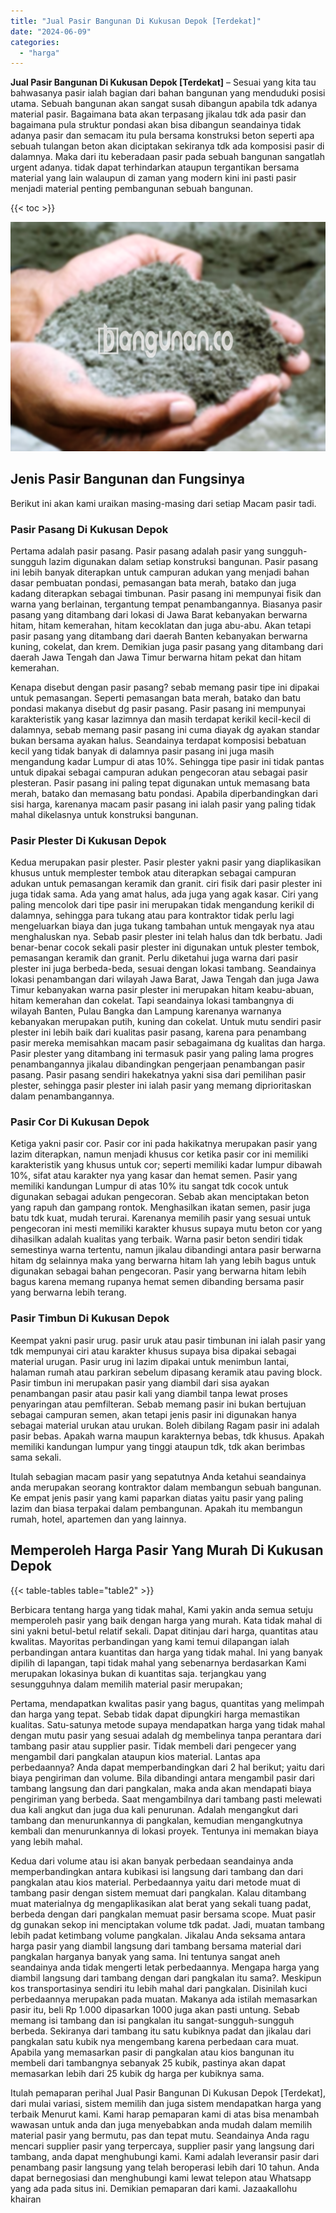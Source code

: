 ```yaml
---
title: "Jual Pasir Bangunan Di Kukusan Depok [Terdekat]"
date: "2024-06-09"
categories: 
  - "harga"
---
```


**Jual Pasir Bangunan Di Kukusan Depok \[Terdekat\]** – Sesuai yang kita tau bahwasanya pasir ialah bagian dari bahan bangunan yang menduduki posisi utama. Sebuah bangunan akan sangat susah dibangun apabila tdk adanya material pasir. Bagaimana bata akan terpasang jikalau tdk ada pasir dan bagaimana pula struktur pondasi akan bisa dibangun seandainya tidak adanya pasir dan semacam itu pula bersama konstruksi beton seperti apa sebuah tulangan beton akan diciptakan sekiranya tdk ada komposisi pasir di dalamnya. Maka dari itu keberadaan pasir pada sebuah bangunan sangatlah urgent adanya. tidak dapat terhindarkan ataupun tergantikan bersama material yang lain walaupun di zaman yang modern kini ini pasti pasir menjadi material penting pembangunan sebuah bangunan.

{{< toc >}}

![Jual Pasir Bangunan Di Kukusan Depok [Terdekat]](/images/jual-pasir-bangunan-49.png)

## Jenis Pasir Bangunan dan Fungsinya

Berikut ini akan kami uraikan masing-masing dari setiap Macam pasir tadi.

### Pasir Pasang Di Kukusan Depok

Pertama adalah pasir pasang. Pasir pasang adalah pasir yang sungguh-sungguh lazim digunakan dalam setiap konstruksi bangunan. Pasir pasang ini lebih banyak diterapkan untuk campuran adukan yang menjadi bahan dasar pembuatan pondasi, pemasangan bata merah, batako dan juga kadang diterapkan sebagai timbunan. Pasir pasang ini mempunyai fisik dan warna yang berlainan, tergantung tempat penambangannya. Biasanya pasir pasang yang ditambang dari lokasi di Jawa Barat kebanyakan berwarna hitam, hitam kemerahan, hitam kecoklatan dan juga abu-abu. Akan tetapi pasir pasang yang ditambang dari daerah Banten kebanyakan berwarna kuning, cokelat, dan krem. Demikian juga pasir pasang yang ditambang dari daerah Jawa Tengah dan Jawa Timur berwarna hitam pekat dan hitam kemerahan.

Kenapa disebut dengan pasir pasang? sebab memang pasir tipe ini dipakai untuk pemasangan. Seperti pemasangan bata merah, batako dan batu pondasi makanya disebut dg pasir pasang. Pasir pasang ini mempunyai karakteristik yang kasar lazimnya dan masih terdapat kerikil kecil-kecil di dalamnya, sebab memang pasir pasang ini cuma diayak dg ayakan standar bukan bersama ayakan halus. Seandainya terdapat komposisi bebatuan kecil yang tidak banyak di dalamnya pasir pasang ini juga masih mengandung kadar Lumpur di atas 10%. Sehingga tipe pasir ini tidak pantas untuk dipakai sebagai campuran adukan pengecoran atau sebagai pasir plesteran. Pasir pasang ini paling tepat digunakan untuk memasang bata merah, batako dan memasang batu pondasi. Apabila diperbandingkan dari sisi harga, karenanya macam pasir pasang ini ialah pasir yang paling tidak mahal dikelasnya untuk konstruksi bangunan.

### Pasir Plester Di Kukusan Depok

Kedua merupakan pasir plester. Pasir plester yakni pasir yang diaplikasikan khusus untuk memplester tembok atau diterapkan sebagai campuran adukan untuk pemasangan keramik dan granit. ciri fisik dari pasir plester ini juga tidak sama. Ada yang amat halus, ada juga yang agak kasar. Ciri yang paling mencolok dari tipe pasir ini merupakan tidak mengandung kerikil di dalamnya, sehingga para tukang atau para kontraktor tidak perlu lagi mengeluarkan biaya dan juga tukang tambahan untuk mengayak nya atau menghaluskan nya. Sebab pasir plester ini telah halus dan tdk berbatu. Jadi benar-benar cocok sekali pasir plester ini digunakan untuk plester tembok, pemasangan keramik dan granit. Perlu diketahui juga warna dari pasir plester ini juga berbeda-beda, sesuai dengan lokasi tambang. Seandainya lokasi penambangan dari wilayah Jawa Barat, Jawa Tengah dan juga Jawa Timur kebanyakan warna pasir plester ini merupakan hitam keabu-abuan, hitam kemerahan dan cokelat. Tapi seandainya lokasi tambangnya di wilayah Banten, Pulau Bangka dan Lampung karenanya warnanya kebanyakan merupakan putih, kuning dan cokelat. Untuk mutu sendiri pasir plester ini lebih baik dari kualitas pasir pasang, karena para penambang pasir mereka memisahkan macam pasir sebagaimana dg kualitas dan harga. Pasir plester yang ditambang ini termasuk pasir yang paling lama progres penambangannya jikalau dibandingkan pengerjaan penambangan pasir pasang. Pasir pasang sendiri hakekatnya yakni sisa dari pemilihan pasir plester, sehingga pasir plester ini ialah pasir yang memang diprioritaskan dalam penambangannya.

### Pasir Cor Di Kukusan Depok

Ketiga yakni pasir cor. Pasir cor ini pada hakikatnya merupakan pasir yang lazim diterapkan, namun menjadi khusus cor ketika pasir cor ini memiliki karakteristik yang khusus untuk cor; seperti memiliki kadar lumpur dibawah 10%, sifat atau karakter nya yang kasar dan hemat semen. Pasir yang memiliki kandungan Lumpur di atas 10% itu sangat tdk cocok untuk digunakan sebagai adukan pengecoran. Sebab akan menciptakan beton yang rapuh dan gampang rontok. Menghasilkan ikatan semen, pasir juga batu tdk kuat, mudah terurai. Karenanya memilih pasir yang sesuai untuk pengecoran ini mesti memiliki karakter khusus supaya mutu beton cor yang dihasilkan adalah kualitas yang terbaik. Warna pasir beton sendiri tidak semestinya warna tertentu, namun jikalau dibandingi antara pasir berwarna hitam dg selainnya maka yang berwarna hitam lah yang lebih bagus untuk digunakan sebagai bahan pengecoran. Pasir yang berwarna hitam lebih bagus karena memang rupanya hemat semen dibanding bersama pasir yang berwarna lebih terang.

### Pasir Timbun Di Kukusan Depok

Keempat yakni pasir urug. pasir uruk atau pasir timbunan ini ialah pasir yang tdk mempunyai ciri atau karakter khusus supaya bisa dipakai sebagai material urugan. Pasir urug ini lazim dipakai untuk menimbun lantai, halaman rumah atau parkiran sebelum dipasang keramik atau paving block. Pasir timbun ini merupakan pasir yang diambil dari sisa ayakan penambangan pasir atau pasir kali yang diambil tanpa lewat proses penyaringan atau pemfilteran. Sebab memang pasir ini bukan bertujuan sebagai campuran semen, akan tetapi jenis pasir ini digunakan hanya sebagai material urukan atau urukan. Boleh dibilang Ragam pasir ini adalah pasir bebas. Apakah warna maupun karakternya bebas, tdk khusus. Apakah memiliki kandungan lumpur yang tinggi ataupun tdk, tdk akan berimbas sama sekali.

Itulah sebagian macam pasir yang sepatutnya Anda ketahui seandainya anda merupakan seorang kontraktor dalam membangun sebuah bangunan. Ke empat jenis pasir yang kami paparkan diatas yaitu pasir yang paling lazim dan biasa terpakai dalam pembangunan. Apakah itu membangun rumah, hotel, apartemen dan yang lainnya.

## Memperoleh Harga Pasir Yang Murah Di Kukusan Depok

{{< table-tables table="table2" >}}

Berbicara tentang harga yang tidak mahal, Kami yakin anda semua setuju memperoleh pasir yang baik dengan harga yang murah. Kata tidak mahal di sini yakni betul-betul relatif sekali. Dapat ditinjau dari harga, quantitas atau kwalitas. Mayoritas perbandingan yang kami temui dilapangan ialah perbandingan antara kuantitas dan harga yang tidak mahal. Ini yang banyak dipilih di lapangan, tapi tidak mahal yang sebenarnya berdasarkan Kami merupakan lokasinya bukan di kuantitas saja. terjangkau yang sesungguhnya dalam memilih material pasir merupakan;

Pertama, mendapatkan kwalitas pasir yang bagus, quantitas yang melimpah dan harga yang tepat. Sebab tidak dapat dipungkiri harga memastikan kualitas. Satu-satunya metode supaya mendapatkan harga yang tidak mahal dengan mutu pasir yang sesuai adalah dg membelinya tanpa perantara dari tambang pasir atau supplier pasir. Tidak membeli dari pengecer yang mengambil dari pangkalan ataupun kios material. Lantas apa perbedaannya? Anda dapat memperbandingkan dari 2 hal berikut; yaitu dari biaya pengiriman dan volume. Bila dibandingi antara mengambil pasir dari tambang langsung dan dari pangkalan, maka anda akan mendapati biaya pengiriman yang berbeda. Saat mengambilnya dari tambang pasti melewati dua kali angkut dan juga dua kali penurunan. Adalah mengangkut dari tambang dan menurunkannya di pangkalan, kemudian mengangkutnya kembali dan menurunkannya di lokasi proyek. Tentunya ini memakan biaya yang lebih mahal.

Kedua dari volume atau isi akan banyak perbedaan seandainya anda memperbandingkan antara kubikasi isi langsung dari tambang dan dari pangkalan atau kios material. Perbedaannya yaitu dari metode muat di tambang pasir dengan sistem memuat dari pangkalan. Kalau ditambang muat materialnya dg mengaplikasikan alat berat yang sekali tuang padat, berbeda dengan dari pangkalan memuat pasir bersama scope. Muat pasir dg gunakan sekop ini menciptakan volume tdk padat. Jadi, muatan tambang lebih padat ketimbang volume pangkalan. Jikalau Anda seksama antara harga pasir yang diambil langsung dari tambang bersama material dari pangkalan harganya banyak yang sama. Ini tentunya sangat aneh seandainya anda tidak mengerti letak perbedaannya. Mengapa harga yang diambil langsung dari tambang dengan dari pangkalan itu sama?. Meskipun kos transportasinya sendiri itu lebih mahal dari pangkalan. Disinilah kuci perbedaannya merupakan pada muatan. Makanya ada istilah memasarkan pasir itu, beli Rp 1.000 dipasarkan 1000 juga akan pasti untung. Sebab memang isi tambang dan isi pangkalan itu sangat-sungguh-sungguh berbeda. Sekiranya dari tambang itu satu kubiknya padat dan jikalau dari pangkalan satu kubik nya mengembang karena perbedaan cara muat. Apabila yang memasarkan pasir di pangkalan atau kios bangunan itu membeli dari tambangnya sebanyak 25 kubik, pastinya akan dapat memasarkan lebih dari 25 kubik dg harga per kubiknya sama.

Itulah pemaparan perihal Jual Pasir Bangunan Di Kukusan Depok \[Terdekat\], dari mulai variasi, sistem memilih dan juga sistem mendapatkan harga yang terbaik Menurut kami. Kami harap pemaparan kami di atas bisa menambah wawasan untuk anda dan juga menyebabkan anda mudah dalam memilih material pasir yang bermutu, pas dan tepat mutu. Seandainya Anda ragu mencari supplier pasir yang terpercaya, supplier pasir yang langsung dari tambang, anda dapat menghubungi kami. Kami adalah leveransir pasir dari penambang pasir langsung yang telah beroperasi lebih dari 10 tahun. Anda dapat bernegosiasi dan menghubungi kami lewat telepon atau Whatsapp yang ada pada situs ini. Demikian pemaparan dari kami. Jazaakallohu khairan
